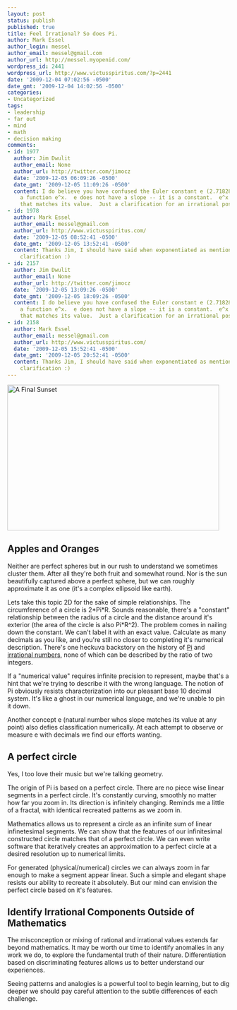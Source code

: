 ```yaml
---
layout: post
status: publish
published: true
title: Feel Irrational? So does Pi.
author: Mark Essel
author_login: messel
author_email: messel@gmail.com
author_url: http://messel.myopenid.com/
wordpress_id: 2441
wordpress_url: http://www.victusspiritus.com/?p=2441
date: '2009-12-04 07:02:56 -0500'
date_gmt: '2009-12-04 14:02:56 -0500'
categories:
- Uncategorized
tags:
- leadership
- far out
- mind
- math
- decision making
comments:
- id: 1977
  author: Jim Dwulit
  author_email: None
  author_url: http://twitter.com/jimocz
  date: '2009-12-05 06:09:26 -0500'
  date_gmt: '2009-12-05 11:09:26 -0500'
  content: I do believe you have confused the Euler constant e (2.7182818...) with
    a function e^x.  e does not have a slope -- it is a constant.  e^x has a slope
    that matches its value.  Just a clarification for an irrational post.
- id: 1978
  author: Mark Essel
  author_email: messel@gmail.com
  author_url: http://www.victusspiritus.com/
  date: '2009-12-05 08:52:41 -0500'
  date_gmt: '2009-12-05 13:52:41 -0500'
  content: Thanks Jim, I should have said when exponentiated as mentioned &lt;a  <br>HREF="http://en.m.wikipedia.org/wiki/E_(mathematical_constant)"&gt;</a>.  <br>Good
    clarification :)
- id: 2157
  author: Jim Dwulit
  author_email: None
  author_url: http://twitter.com/jimocz
  date: '2009-12-05 13:09:26 -0500'
  date_gmt: '2009-12-05 18:09:26 -0500'
  content: I do believe you have confused the Euler constant e (2.7182818...) with
    a function e^x.  e does not have a slope -- it is a constant.  e^x has a slope
    that matches its value.  Just a clarification for an irrational post.
- id: 2158
  author: Mark Essel
  author_email: messel@gmail.com
  author_url: http://www.victusspiritus.com/
  date: '2009-12-05 15:52:41 -0500'
  date_gmt: '2009-12-05 20:52:41 -0500'
  content: Thanks Jim, I should have said when exponentiated as mentioned &lt;a  <br>HREF="http://en.m.wikipedia.org/wiki/E_(mathematical_constant)"&gt;</a>.  <br>Good
    clarification :)
---
```

<p><a href="http://www.stuckincustoms.com"><img src="{{ site.url }}/assets/2009/12/FinalSunset.jpg" alt="A Final Sunset" title="A Final Sunset" width="480" height="330" class="aligncenter size-full wp-image-2440" /></a></p>
<h2>Apples and Oranges</h2>
<p>Neither are perfect spheres but in our rush to understand we sometimes cluster them. After all they're both fruit and somewhat round. Nor is the sun beautifully captured above a perfect sphere, but we can roughly approximate it as one (it's a complex ellipsoid like earth).</p>
<p>Lets take this topic 2D for the sake of simple relationships. The circumference of a circle is 2*Pi*R. Sounds reasonable, there's a "constant" relationship between the radius of a circle and the distance around it's exterior (the area of the circle is also Pi*R^2). The problem comes in nailing down the constant. We can't label it with an exact value. Calculate as many decimals as you like, and you're still no closer to completing it's numerical description.  There's one heckuva backstory on the history of <a href="http://en.m.wikipedia.org/wiki/Pi?wasRedirected=true">Pi</a> and <a href="http://en.m.wikipedia.org/wiki/Irrational_number">irrational numbers</a>, none of which can be described by the ratio of two integers.</p>
<p>If a "numerical value" requires infinite precision to represent, maybe that's a hint that we're trying to describe it with the wrong language. The notion of Pi obviously resists characterization into our pleasant base 10 decimal system. It's like a ghost in our numerical language, and we're unable to pin it down.</p>
<p>Another concept e (natural number whos slope matches its value at any point) also defies classification numerically. At each attempt to observe or measure e with decimals we find our efforts wanting.</p>
<h2>A perfect circle</h2>
<p>Yes, I too love their music but we're talking geometry.</p>
<p>The origin of Pi is based on a perfect circle. There are no piece wise linear segments in a perfect circle. It's constantly curving, smoothly no matter how far you zoom in. Its direction is infinitely changing. Reminds me a little of a fractal, with identical recreated patterns as we zoom in. </p>
<p>Mathematics allows us to represent a circle as an infinite sum of linear infinetesimal segments. We can show that the features of our infinitesimal constructed circle matches that of a perfect circle. We can even write software that iteratively creates an approximation to a perfect circle at a desired resolution up to numerical limits.</p>
<p>For generated (physical/numerical) circles we can always zoom in far enough to make a segment appear linear. Such a simple and elegant shape resists our ability to recreate it absolutely. But our mind can envision the perfect circle based on it's features.   </p>
<h2>Identify Irrational Components Outside of Mathematics</h2>
<p>The misconception or mixing of rational and irrational values extends far beyond mathematics. It may be worth our time to identify anomalies in any work we do, to explore the fundamental truth of their nature. Differentiation based on discriminating features allows us to better understand our experiences. </p>
<p>Seeing patterns and analogies is a powerful tool to begin learning, but to dig deeper we should pay careful attention to the subtle differences of each challenge. </p>
